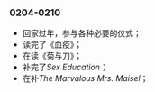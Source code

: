 ### 0204-0210
- 回家过年，参与各种必要的仪式；
- 读完了《血疫》；
- 在读《菊与刀》；
- 补完了*Sex Education*；
- 在补*The Marvalous Mrs. Maisel*；
